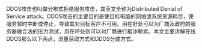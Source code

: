 DDOS攻击也叫做分布式拒绝服务攻击，其英文全称为Distributed Denial of Service attack。DDOS攻击的主要目的是使目标电脑的网络或系统资源耗尽，使服务暂时中断或停止，导致其对目标客户不可用。用在好处可以为厂商及政府的服务器做合法的压力测试，用在坏处则可以对厂商进行敲诈勒索。本文主要讲解在线DDOS那么以下两点，流量获取方式和DDOS分成方式。